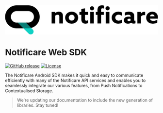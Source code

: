 [<img src="https://raw.githubusercontent.com/notificare/notificare-sdk-web/main/.assets/logo.png"/>](https://notificare.com)

# Notificare Web SDK

[![GitHub release](https://img.shields.io/github/v/release/notificare/notificare-sdk-web)](https://github.com/notificare/notificare-sdk-web/releases)
[![License](https://img.shields.io/github/license/notificare/notificare-sdk-web)](https://github.com/notificare/notificare-sdk-web/blob/main/LICENSE)

The Notificare Android SDK makes it quick and easy to communicate efficiently with many of the Notificare API services and enables you to seamlessly integrate our various features, from Push Notifications to Contextualised Storage.

> We're updating our documentation to include the new generation of libraries. Stay tuned!
